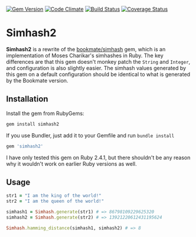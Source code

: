 [![Gem Version](https://badge.fury.io/rb/simhash2.svg)](https://badge.fury.io/rb/simhash2)
[![Code Climate](https://codeclimate.com/github/armchairtheorist/simhash/badges/gpa.svg)](https://codeclimate.com/github/armchairtheorist/simhash)
[![Build Status](https://travis-ci.org/armchairtheorist/simhash.svg?branch=master)](https://travis-ci.org/armchairtheorist/simhash)
[![Coverage Status](https://coveralls.io/repos/github/armchairtheorist/simhash/badge.svg?branch=master)](https://coveralls.io/github/armchairtheorist/simhash?branch=master)

# Simhash2

**Simhash2** is a rewrite of the [bookmate/simhash](https://github.com/bookmate/simhash) gem, which is an implementation of Moses Charikar's simhashes in Ruby. The key differences are that this gem doesn't monkey patch the `String` and `Integer`, and configuration is also slightly easier. The simhash values generated by this gem on a default configuration should be identical to what is generated by the Bookmate version.

## Installation

Install the gem from RubyGems:

```bash
gem install simhash2
```

If you use Bundler, just add it to your Gemfile and run `bundle install`

```ruby
gem 'simhash2'
```

I have only tested this gem on Ruby 2.4.1, but there shouldn't be any reason why it wouldn't work on earlier Ruby versions as well.

## Usage

```ruby
str1 = "I am the king of the world!"
str2 = "I am the queen of the world!"

simhash1 = Simhash.generate(str1) # => 86798109229625320
simhash2 = Simhash.generate(str2) # => 13921220612431195624

Simhash.hamming_distance(simhash1, simhash2) # => 8
```


